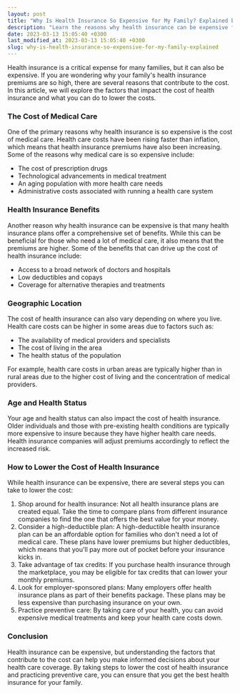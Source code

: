 ```yaml
---
layout: post
title: "Why Is Health Insurance So Expensive for My Family? Explained by an Expert"
description: "Learn the reasons why health insurance can be expensive for families and what you can do to lower the costs. Read on to find out more."
date: 2023-03-13 15:05:40 +0300last_modified_at: 2023-03-13 15:05:40 +0300
slug: why-is-health-insurance-so-expensive-for-my-family-explained
---
```

Health insurance is a critical expense for many families, but it can also be expensive. If you are wondering why your family's health insurance premiums are so high, there are several reasons that contribute to the cost. In this article, we will explore the factors that impact the cost of health insurance and what you can do to lower the costs.

### The Cost of Medical Care

One of the primary reasons why health insurance is so expensive is the cost of medical care. Health care costs have been rising faster than inflation, which means that health insurance premiums have also been increasing. Some of the reasons why medical care is so expensive include:

*   The cost of prescription drugs
*   Technological advancements in medical treatment
*   An aging population with more health care needs
*   Administrative costs associated with running a health care system

### Health Insurance Benefits

Another reason why health insurance can be expensive is that many health insurance plans offer a comprehensive set of benefits. While this can be beneficial for those who need a lot of medical care, it also means that the premiums are higher. Some of the benefits that can drive up the cost of health insurance include:

*   Access to a broad network of doctors and hospitals
*   Low deductibles and copays
*   Coverage for alternative therapies and treatments

### Geographic Location

The cost of health insurance can also vary depending on where you live. Health care costs can be higher in some areas due to factors such as:

*   The availability of medical providers and specialists
*   The cost of living in the area
*   The health status of the population

For example, health care costs in urban areas are typically higher than in rural areas due to the higher cost of living and the concentration of medical providers.

### Age and Health Status

Your age and health status can also impact the cost of health insurance. Older individuals and those with pre-existing health conditions are typically more expensive to insure because they have higher health care needs. Health insurance companies will adjust premiums accordingly to reflect the increased risk.

### How to Lower the Cost of Health Insurance

While health insurance can be expensive, there are several steps you can take to lower the cost:

1.  Shop around for health insurance: Not all health insurance plans are created equal. Take the time to compare plans from different insurance companies to find the one that offers the best value for your money.
2.  Consider a high-deductible plan: A high-deductible health insurance plan can be an affordable option for families who don't need a lot of medical care. These plans have lower premiums but higher deductibles, which means that you'll pay more out of pocket before your insurance kicks in.
3.  Take advantage of tax credits: If you purchase health insurance through the marketplace, you may be eligible for tax credits that can lower your monthly premiums.
4.  Look for employer-sponsored plans: Many employers offer health insurance plans as part of their benefits package. These plans may be less expensive than purchasing insurance on your own.
5.  Practice preventive care: By taking care of your health, you can avoid expensive medical treatments and keep your health care costs down.

### Conclusion

Health insurance can be expensive, but understanding the factors that contribute to the cost can help you make informed decisions about your health care coverage. By taking steps to lower the cost of health insurance and practicing preventive care, you can ensure that you get the best health insurance for your family.
